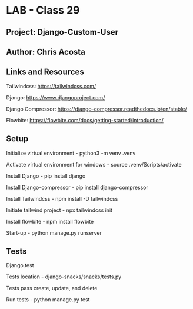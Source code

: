 # LAB - Class 29

## Project: Django-Custom-User

## Author: Chris Acosta

## Links and Resources

Tailwindcss: https://tailwindcss.com/

Django: https://www.djangoproject.com/

Django Compressor: https://django-compressor.readthedocs.io/en/stable/

Flowbite: https://flowbite.com/docs/getting-started/introduction/

## Setup

Initialize virtual environment - python3 -m venv .venv

Activate virtual environment for windows - source .venv/Scripts/activate

Install Django - pip install django

Install Django-compressor - pip install django-compressor

Install Tailwindcss - npm install -D tailwindcss

Initiate tailwind project - npx tailwindcss init

Install flowbite - npm install flowbite

Start-up - python manage.py runserver

## Tests

Django.test

Tests location - django-snacks/snacks/tests.py

Tests pass create, update, and delete

Run tests - python manage.py test


